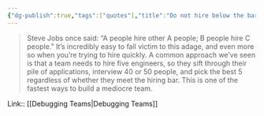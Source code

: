 ```yaml
---
{"dg-publish":true,"tags":["quotes"],"title":"Do not hire below the bar","date":"2022-08-29T21:59:19+03:00","permalink":"/quotes/202208292159/","dgHomeLink":false,"dgPassFrontmatter":true}
---
```



> Steve Jobs once said: “A people hire other A people; B people hire C people." It’s incredibly easy to fall victim to this adage, and even more so when you’re trying to hire quickly. A common approach we’ve seen is that a team needs to hire five engineers, so they sift through their pile of applications, interview 40 or 50 people, and pick the best 5 regardless of whether they meet the hiring bar. This is one of the fastest ways to build a mediocre team.

Link:: [[Debugging Teams|Debugging Teams]]


